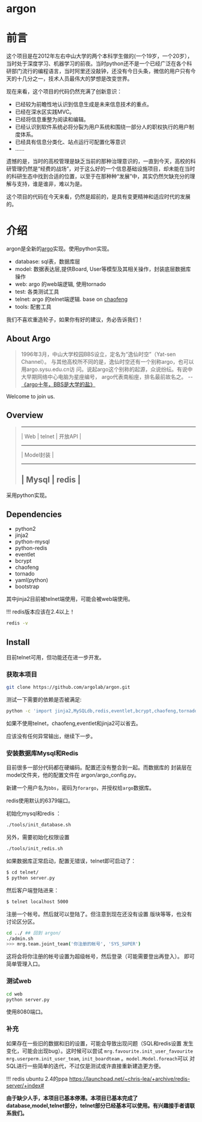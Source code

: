 argon
=====

前言
====

这个项目是在2012年左右中山大学的两个本科学生做的(一个19岁，一个20岁），当时处于深度学习、机器学习的前夜。当时python还不是一个已经广泛在各个科研部门流行的编程语言，当时阿里还没敲钟，还没有今日头条，微信的用户只有今天的十几分之一，技术人员最伟大的梦想是改变世界。

现在来看，这个项目的代码仍然充满了创新意识：

* 已经较为前瞻性地认识到信息生成是未来信息技术的重点。
* 已经在深水区实践MVC。
* 已经将信息重整为阅读和编辑。
* 已经认识到软件系统必将分裂为用户系统和围绕一部分人的职权执行的用户制度体系。
* 已经具有信息分类化、站点运行可配置化等意识
* ……

遗憾的是，当时的高校管理是缺乏当前的那种治理意识的，一直到今天，高校的科研管理仍然是“经费的战场”，对于这么好的一个信息基础设施项目，却未能在当时的科研生态中找到合适的位置，以至于在那种种“发展”中，其实仍然欠缺充分的理解与支持，谁是谁非，难以为是。

这个项目的代码在今天来看，仍然是超前的，是具有变更精神和适应时代的发展的。

介绍
=====


argon是全新的[argo](http://bbs.sysu.edu.cn)实现。使用python实现。

  * database: sql表，数据库层
  * model: 数据表达层,提供Board, User等模型及其相关操作，封装底层数据库操作
  * web: argo 的web端逻辑, 使用tornado
  * test: 各类测试工具
  * telnet: argo 的telnet端逻辑. base on [chaofeng](https://github.com/LTaoist/chaofeng)
  * tools: 配套工具

我们不喜欢重造轮子，如果你有好的建议，务必告诉我们！

About Argo
----------

> 1996年3月，中山大学校园BBS设立，定名为“逸仙时空”（Yat-sen Channel）。
与其他高校所不同的是，逸仙时空还有一个别称argo，也可以用argo.sysu.edu.cn访
问。说起argo这个别称的起源，众说纷纭。有说中大早期网络中心电脑为星座编号，
argo代表南船座，排名最前故名之。 -- [《argo十年，BBS是大学的盐》](http://bbs.sysu.edu.cn:874/#!/anc/D.1044599037.A/D.1152876984.A/D.1152862690.A/M.1152862408.A)

Welcome to join us.

Overview
--------

>  -------- ----------------
>  | Web | telnet | 开放API |
>  --------- ----------------
>  |     Model封装          |
>  ---------- ---------------
>  |    Mysql | redis      |
>  ------------------------

采用python实现。

Dependencies
------------

  * python2
  * jinja2
  * python-mysql
  * python-redis
  * eventlet
  * bcrypt
  * chaofeng
  * tornado
  * yaml(python)
  * bootstrap

其中jinja2目前被telnet端使用，可能会被web端使用。

!!! redis版本应该在2.4以上！

```bash
redis -v
```

Install
-------

目前telnet可用，但功能还在进一步开发。

### 获取本项目

```bash
git clone https://github.com/argolab/argon.git
```

测试一下需要的依赖是否被满足:

```bash
python -c 'import jinja2,MySQLdb,redis,eventlet,bcrypt,chaofeng,tornado,yaml'
```

如果不使用telnet，chaofeng,eventlet和jinja2可以省去。

应该没有任何异常输出，继续下一步。

### 安装数据库Mysql和Redis

目前很多一部分代码都在硬编码。配置还没有整合到一起。而数据库的
封装层在model文件夹，他的配置文件在 argon/argo_config.py。

新建一个用户名为`bbs`，密码为`forargo`，并授权给`argo`数据库。

redis使用默认的6379端口。

初始化mysql和redis ：

```bash
./tools/init_database.sh
```

另外，需要初始化权限设置

```bash
./tools/init_redis.sh
```

如果数据库正常启动，配置无错误，telnet即可启动了：

```bash
$ cd telnet/
$ python server.py
```

然后客户端登陆进来：

```bash
$ telnet localhost 5000
```

注册一个帐号。然后就可以登陆了。但注意到现在还没有设置
版块等等，也没有讨论区分区。

```bash
cd ../ ## 回到 argon/
./admin.sh
>>> mrg.team.joint_team('你注册的帐号', 'SYS_SUPER')
```

这将会将你注册的帐号设置为超级帐号，然后登录（可能需要登出再登入）。
即可简单管理入口。

### 测试web

```bash
cd web
python server.py
```

使用8080端口。

### 补充

如果存在一些旧的数据和旧的设置，可能会导致出现问题（SQL和redis设置
发生变化，可能会出现bug）。这时候可以尝试 `mrg.favourite.init_user_favourite`
`mrg.userperm.init_user_team`, `init_boardteam` 。`model.Model.foreach`可以
对SQL进行一些简单的迭代，不过仅是测试或许直接重新建造更方便。

!!! redis
ubuntu 2.4的ppa
https://launchpad.net/~chris-lea/+archive/redis-server/+index#


**由于缺少人手，本项目已基本停滞。本项目已基本完成了database,model,telnet部分，telnet部分已经基本可以使用。有兴趣接手者请联系我们。**
